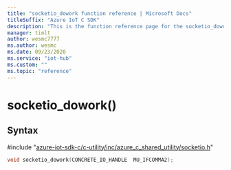 ```yaml
---                             
title: "socketio_dowork function reference | Microsoft Docs" 
titleSuffix: "Azure IoT C SDK"            
description: "This is the function reference page for the socketio_dowork() function in the Azure IoT C SDK. This SDK is used with Azure IoT Hub and Azure IoT Hub Device Provisioning Service"            
manager: timlt                 
author: wesmc7777              
ms.author: wesmc               
ms.date: 09/23/2020                    
ms.service: "iot-hub"             
ms.custom: ""                
ms.topic: "reference"        
---                            
```


# socketio_dowork()

## Syntax

\#include "[azure-iot-sdk-c/c-utility/inc/azure_c_shared_utility/socketio.h](../socketio-h.md)"  
```C
void socketio_dowork(CONCRETE_IO_HANDLE  MU_IFCOMMA2);
```

